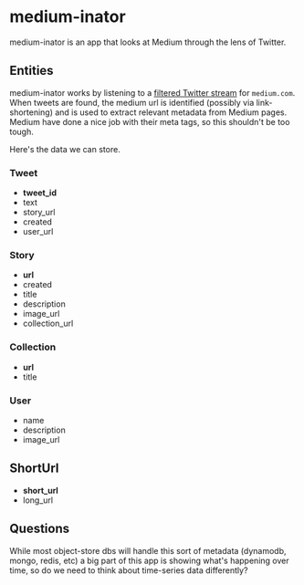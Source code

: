 # medium-inator

medium-inator is an app that looks at Medium through the lens of Twitter.

## Entities

medium-inator works by listening to a [filtered Twitter
stream](https://dev.twitter.com/docs/api/1.1/post/statuses/filter) for
`medium.com`. When tweets are found, the medium url is identified (possibly via
link-shortening) and is used to extract relevant metadata from Medium pages.
Medium have done a nice job with their meta tags, so this shouldn't be too
tough.

Here's the data we can store.

### Tweet

* **tweet_id**
* text
* story_url
* created
* user_url

### Story

* **url**
* created
* title
* description
* image_url
* collection_url

### Collection

* **url**
* title

### User

* name
* description
* image_url

## ShortUrl

* **short_url**
* long_url

## Questions

While most object-store dbs will handle this sort of metadata (dynamodb,
mongo, redis, etc) a big part of this app is showing what's happening
over time, so do we need to think about time-series data differently?
